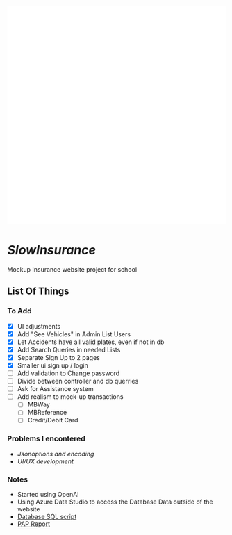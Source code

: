 ![Slowinsurance Icon](https://raw.githubusercontent.com/davidrebelo124/SlowInsurance/master/wwwroot/images/iconWhite.png)
# ***SlowInsurance***
Mockup Insurance website project for school


## List Of Things
### To Add
- [x] UI adjustments
- [x] Add "See Vehicles" in Admin List Users
- [x] Let Accidents have all valid plates, even if not in db 
- [x] Add Search Queries in needed Lists
- [x] Separate Sign Up to 2 pages
- [x] Smaller ui sign up / login
- [ ] Add validation to Change password
- [ ] Divide between controller and db querries
- [ ] Ask for Assistance system
- [ ] Add realism to mock-up transactions
	- [ ] MBWay
	- [ ] MBReference
	- [ ] Credit/Debit Card

### Problems I encontered
- *Jsonoptions and encoding*
- *UI/UX development*

### Notes
- Started using OpenAI
- Using Azure Data Studio to access the Database Data outside of the website
- [Database SQL script](https://github.com/davidrebelo124/SlowInsurance/blob/master/Migrations/SlowInsurance.sql)
- [PAP Report](https://github.com/davidrebelo124/SlowInsurance/blob/master/Relat%C3%B3rioPAP_SlowInsurance.docx?raw=true)